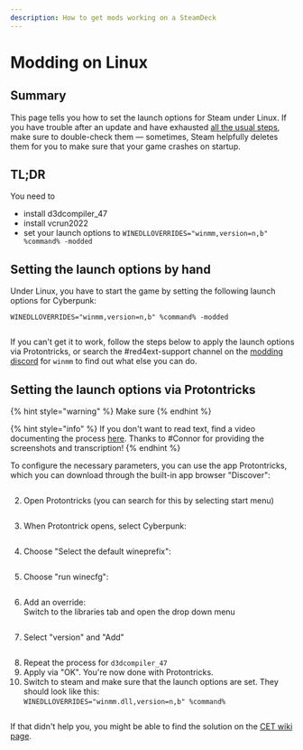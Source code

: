 ```yaml
---
description: How to get mods working on a SteamDeck
---
```


# Modding on Linux

## Summary

This page tells you how to set the launch options for Steam under Linux. If you have trouble after an update and have exhausted [all the usual steps](../user-guide-troubleshooting/users-troubleshooting-after-a-game-update.md), make sure to double-check them — sometimes, Steam helpfully deletes them for you to make sure that your game crashes on startup.

## TL;DR

You need to&#x20;

* install d3dcompiler\_47
* install vcrun2022
* set your launch options to `WINEDLLOVERRIDES="winmm,version=n,b" %command% -modded`

## Setting the launch options by hand

Under Linux, you have to start the game by setting the following launch options for Cyberpunk:

```
WINEDLLOVERRIDES="winmm,version=n,b" %command% -modded
```

<figure><img src="../../.gitbook/assets/linux_modding_8.png" alt=""><figcaption></figcaption></figure>

If you can't get it to work, follow the steps below to apply the launch options via Protontricks, or search the #red4ext-support channel on the [modding discord](https://discord.gg/redmodding) for `winmm` to find out what else you can do.

## Setting the launch options via Protontricks

{% hint style="warning" %}
Make sure&#x20;
{% endhint %}

{% hint style="info" %}
If you don't want to read text, find a video documenting the process [here](https://youtu.be/CYKCOBaZpBU?t=110). Thanks to #Connor for providing the screenshots and transcription!
{% endhint %}

To configure the necessary parameters, you can use the app Protontricks, which you can download through the built-in app browser "Discover":&#x20;

<figure><img src="../../.gitbook/assets/linux_modding_proton_1.png" alt=""><figcaption></figcaption></figure>

2. Open Protontricks (you can search for this by selecting start menu)

<figure><img src="../../.gitbook/assets/linux_modding_protontricks_2.png" alt=""><figcaption></figcaption></figure>

3. When Protontrick opens, select Cyberpunk:

<figure><img src="../../.gitbook/assets/linux_modding_3.png" alt=""><figcaption></figcaption></figure>

4. Choose "Select the default wineprefix":

<figure><img src="../../.gitbook/assets/linux_modding_4.png" alt=""><figcaption></figcaption></figure>

5. Choose "run winecfg":

<figure><img src="../../.gitbook/assets/linux_modding_5.png" alt=""><figcaption></figcaption></figure>

6. Add an override:\
   Switch to the libraries tab and open the drop down menu

<figure><img src="../../.gitbook/assets/linux_modding_6.png" alt=""><figcaption></figcaption></figure>

7. Select "version" and "Add"

<figure><img src="../../.gitbook/assets/linux_modding_7.png" alt=""><figcaption></figcaption></figure>

8. Repeat the process for `d3dcompiler_47`
9. Apply via "OK". You're now done with Protontricks.
10. Switch to steam and make sure that the launch options are set. They should look like this:\
    `WINEDLLOVERRIDES="winmm.dll,version=n,b" %command%`

<figure><img src="../../.gitbook/assets/linux_modding_8.png" alt=""><figcaption></figcaption></figure>

If that didn't help you, you might be able to find the solution on the [CET wiki page](https://wiki.redmodding.org/cyber-engine-tweaks/getting-started/installing/untitled).
